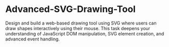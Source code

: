 # Advanced-SVG-Drawing-Tool
Design and build a web-based drawing tool using SVG where users can draw shapes interactively using their mouse. This task deepens your understanding of JavaScript DOM manipulation, SVG element creation, and advanced event handling.
